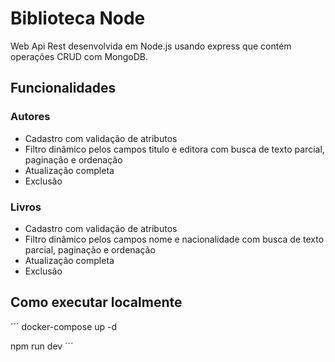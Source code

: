 # Biblioteca Node

Web Api Rest desenvolvida em Node.js usando express que contém operações CRUD com MongoDB.

## Funcionalidades

### Autores 
- Cadastro com validação de atributos
- Filtro dinâmico pelos campos titulo e editora com busca de texto parcial, paginação e ordenação
- Atualização completa
- Exclusão

### Livros
- Cadastro com validação de atributos
- Filtro dinâmico pelos campos nome e nacionalidade com busca de texto parcial, paginação e ordenação
- Atualização completa
- Exclusão

## Como executar localmente

´´´
docker-compose up -d

npm run dev
´´´
